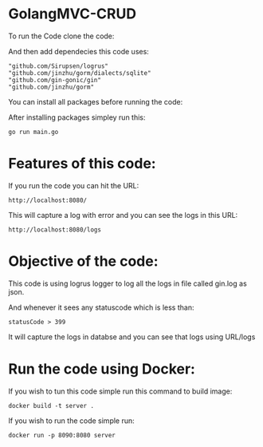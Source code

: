 # GolangMVC-CRUD

To run the Code clone the code:

And then add dependecies this code uses:

	"github.com/Sirupsen/logrus" 
	"github.com/jinzhu/gorm/dialects/sqlite"
  	"github.com/gin-gonic/gin" 
  	"github.com/jinzhu/gorm"
	
You can install all packages before running the code:

After installing packages simpley run this:

	go run main.go
 
 
 # Features of this code:
 
 If you run the code you can hit the URL:
 
 	http://localhost:8080/

This will capture a log with error and you can see the logs in this URL:

	http://localhost:8080/logs
	


 # Objective of the code:
 
 This code is using logrus logger to log all the logs in file called gin.log as json.
 
 And whenever it sees any statuscode which is less than:
 
 	statusCode > 399
	
It will capture the logs in databse and you can see that logs using URL/logs 

# Run the code using Docker:

If you wish to tun this code simple run this command to build image:

	docker build -t server .


If you wish to run the code simple run:

	docker run -p 8090:8080 server




